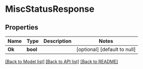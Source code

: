 # MiscStatusResponse

## Properties
Name | Type | Description | Notes
------------ | ------------- | ------------- | -------------
**Ok** | **bool** |  | [optional] [default to null]

[[Back to Model list]](../README.md#documentation-for-models) [[Back to API list]](../README.md#documentation-for-api-endpoints) [[Back to README]](../README.md)


